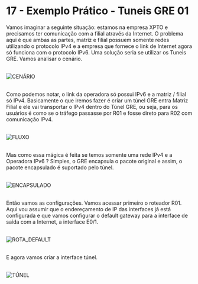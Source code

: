 # 17 - Exemplo Prático - Tuneis GRE 01

Vamos imaginar a seguinte situação: estamos na empresa XPTO e precisamos ter comunicação com a filial através da Internet. O problema aqui é que ambas as partes, matriz e filial possuem somente redes utilizando o protocolo IPv4 e a empresa que fornece o link de Internet agora só funciona com o protocolo IPv6. Uma solução seria se utilizar os Tuneis GRE. Vamos analisar o cenário.<br></br>

![CENÁRIO](Imagens/cenario.png) <br></br>

Como podemos notar, o link da operadora só possui IPv6 e a matriz / filial só IPv4. Basicamente o que iremos fazer é criar um túnel GRE entra Matriz Filial e ele vai transportar o IPv4 dentro do Túnel GRE, ou seja, para os usuários é como se o tráfego passasse por R01 e fosse direto para R02 com comunicação IPv4. <br></br>

![FLUXO](Imagens/fluxo.png) <br></br>

Mas como essa mágica é feita se temos somente uma rede IPv4 e a Operadora IPv6 ?  Simples, o GRE encapsula o pacote original e assim, o pacote encapsulado é suportado pelo túnel. <br><br> 

![ENCAPSULADO](Imagens/encapsulado.png) <br></br>

Então vamos as configurações. Vamos acessar primeiro o roteador R01. Aqui vou assumir que o endereçamento de IP das interfaces já está configurada e que vamos configurar o default gateway para a interface de saída com a Internet, a interface E0/1. <br></br>

![ROTA_DEFAULT](Imagens/R01/01.png) <br></br>

E agora vamos criar a interface túnel. <br></br>

![TÚNEL](Imagens/R01/02.png) <br></br>

